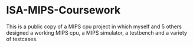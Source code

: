 # ISA-MIPS-Coursework
This is a public copy of a MIPS cpu project in which myself and 5 others designed a working MIPS cpu, a MIPS simulator, a testbench and a variety of testcases.

